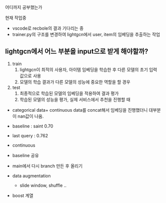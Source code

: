 
어디까지 공부했는가

현재 작업중
- vscode로 recbole의 결과 기다리는 중
- trainer.py의 구조를 변경하여 lightgcn에서 user, item의 임베딩을 추출하는 작업


## lightgcn에서 어느 부분을 input으로 받게 해야할까?
1. train
	1. lightgcn이 최적의 사용자, 아이템 임베딩을 학습한 후 다른 모델의 초기 입력값으로 사용
	2. 모델의 학습 결과가 다른 모델의 성능에 중요한 역할을 할 경우
2. test
	1. 최종적으로 학습된 모델의 임베딩을 적용하여 결과 평가
	2. 학습된 모델의 성능을 평가, 실제 서비스에서 추천을 진행할 때



- categorical data+ continuous data를 concat해서 임베딩을 진행했더니 대부분이 nan값이 나옴.
- baseline : saint 0.70


- last query : 0.762
- continuous



- baseline 공유
- main에서 다시 branch 만든 후 올리기
- data augmentation
	- slide window, shuffle ..


- boost 계열
